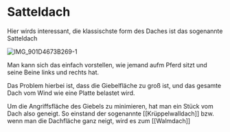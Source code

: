 # Satteldach

Hier wirds interessant, die klassischste form des Daches ist das sogenannte
Satteldach

![IMG_901D4673B269-1](Bilder/Baukonstruktionslehre/IMG_901D4673B269-1.jpeg)

Man kann sich das einfach vorstellen, wie jemand aufm Pferd sitzt und seine Beine links und rechts hat.

Das Problem hierbei ist, dass die Giebelfläche zu groß ist, und das gesamte Dach vom Wind wie eine Platte belastet wird. 

Um die Angriffsfläche des Giebels zu minimieren, hat man ein Stück vom Dach also geneigt. So einstand der sogenannte [[Krüppelwalldach]] bzw. wenn man die Dachfläche ganz neigt, wird es zum [[Walmdach]]
